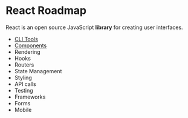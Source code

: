 # React Roadmap

React is an open source JavaScript **library** for creating user interfaces.

- [CLI Tools](/Documents/react-docs/cli-tools.md)
- [Components](/Documents/react-docs/components.md)
- Rendering
- Hooks
- Routers
- State Management
- Styling
- API calls
- Testing
- Frameworks
- Forms
- Mobile
